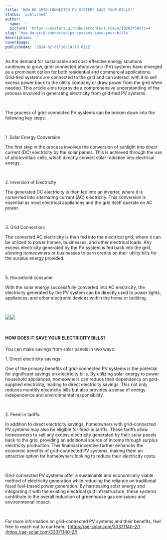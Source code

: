```yaml
---
title: 'HOW DO GRID-CONNECTED PV SYSTEMS SAVE YOUR BILLS?'
status: 'published'
author:
  name: ''
  picture: 'https://avatars.githubusercontent.com/u/102024592?v=4'
slug: 'how-do-grid-connected-pv-systems-save-your-bills'
description: ''
coverImage: ''
publishedAt: '2024-02-01T10:14:43.621Z'
---
```


As the demand for sustainable and cost-effective energy solutions continues to grow, grid-connected photovoltaic (PV) systems have emerged as a prominent option for both residential and commercial applications. Grid-tied systems are connected to the grid and can interact with it to sell excess power back to the utility company or draw power from the grid when needed. This article aims to provide a comprehensive understanding of the process involved in generating electricity from grid-tied PV systems.

 

The process of grid-connected PV systems can be broken down into the following key steps:

 

1 .Solar Energy Conversion

The first step in the process involves the conversion of sunlight into direct current (DC) electricity by the solar panels. This is achieved through the use of photovoltaic cells, which directly convert solar radiation into electrical energy.

 

2\. Inversion of Electricity

The generated DC electricity is then fed into an inverter, where it is converted into alternating current (AC) electricity. This conversion is essential as most electrical appliances and the grid itself operate on AC power.

 

3\. Grid Connection:

The converted AC electricity is then fed into the electrical grid, where it can be utilized to power homes, businesses, and other electrical loads. Any excess electricity generated by the PV system is fed back into the grid, allowing homeowners or businesses to earn credits on their utility bills for the surplus energy provided.

 

5\. Household consume

With the solar energy successfully converted into AC electricity, the electricity generated by the PV system can be directly used to power lights, appliances, and other electronic devices within the home or building.

 

![](https://ae-solar.com/wp-content/uploads/2024/01/%E5%BE%AE%E4%BF%A1%E5%9B%BE%E7%89%87_20240125212517-scaled.jpg)![](https://ae-solar.com/wp-content/uploads/2024/01/%E6%9C%AA%E6%A0%87%E9%A2%98-1.png)

 

#### **HOW DOES IT SAVE YOUR ELECTRICITY BILLS?**

You can make savings from solar panels in two ways:

1\. Direct electricity savings.

One of the primary benefits of grid-connected PV systems is the potential for significant savings on electricity bills. By utilizing solar energy to power household appliances, homeowners can reduce their dependency on grid-supplied electricity, leading to direct electricity savings. This not only reduces monthly electricity bills but also provides a sense of energy independence and environmental responsibility.

 

2\. Feed-in tariffs.

In addition to direct electricity savings, homeowners with grid-connected PV systems may also be eligible for feed-in tariffs. These tariffs allow homeowners to sell any excess electricity generated by their solar panels back to the grid, providing an additional source of income through surplus electricity production. This financial incentive further enhances the economic benefits of grid-connected PV systems, making them an attractive option for homeowners looking to reduce their electricity costs.

 

Grid-connected PV systems offer a sustainable and economically viable method of electricity generation while reducing the reliance on traditional fossil fuel-based power generation. By harnessing solar energy and integrating it with the existing electrical grid infrastructure, these systems contribute to the overall reduction of greenhouse gas emissions and environmental impact.

 

For more information on grid-connected PV systems and their benefits, feel free to reach out to our team:  [https://ae-solar.com/33371140-2/](https://ae-solar.com/33371140-2/)